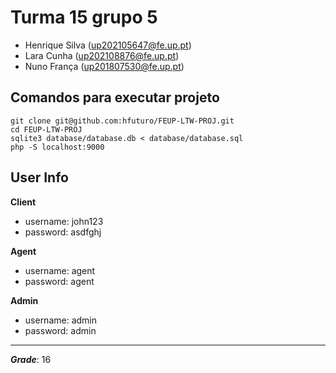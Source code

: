 <h1>Turma 15 grupo 5</h1>

- Henrique Silva (up202105647@fe.up.pt)
- Lara Cunha (up202108876@fe.up.pt)
- Nuno França (up201807530@fe.up.pt)

<h2>Comandos para executar projeto</h2>

```
git clone git@github.com:hfuturo/FEUP-LTW-PROJ.git
cd FEUP-LTW-PROJ
sqlite3 database/database.db < database/database.sql
php -S localhost:9000
```

<h2>User Info</h2>

<b>Client</b>

- username: john123
- password: asdfghj

<b>Agent</b>

- username: agent
- password: agent

<b>Admin</b>

- username: admin
- password: admin

---

***Grade***: 16
